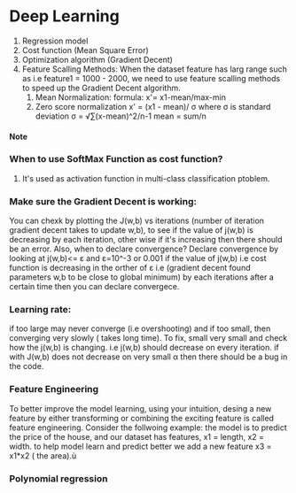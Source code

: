 # Deep Learning
1. Regression model
2. Cost function (Mean Square Error)
3. Optimization algorithm (Gradient Decent)
4. Feature Scalling Methods:
     When the dataset feature has larg range such as i.e feature1 = 1000 - 2000, we need to use feature scalling methods to speed up the Gradient Decent algorithm.
    1. Mean Normalization:
         formula: x'= x1-mean/max-min
    2. Zero score normalization
         x' = (x1 - mean)/ σ
       where σ is standard deviation
       σ = √∑(x-mean)^2/n-1
       mean = sum/n

#### Note

### When to use SoftMax Function as cost function?
1. It's used as activation function in multi-class classification ptoblem.

### Make sure the Gradient Decent is working:
  You can chexk by plotting the J(w,b) vs iterations (number of iteration gradient decent takes to update w,b), to see if the value of j(w,b) is decreasing by each iteration, other wise if it's increasing then there should be an error.
  Also, when to declare convergence? 
  Declare convergence by looking at j(w,b)<= ε and ε=10^-3 or 0.001 if the value of j(w,b) i.e cost function is decreasing in the orther of ε i.e (gradient decent found parameters w,b to be close to global minimum) by each iterations after a certain time then you can declare convergece. 

### Learning rate:
if too large may never converge (i.e overshooting) and if too small, then converging very slowly ( takes long time).
To fix, small very small and check how the j(w,b) is changing.
i.e j(w,b) should decrease on every iteration.
if with J(w,b) does not decrease on very small α then there should be a bug in the code.

### Feature Engineering
To better improve the model learning, using your intuition, desing a new feature by either transforming or combining the exciting feature is called feature engineering.
Consider the follwoing example:
the model is to predict the price of the house, and our dataset has features, x1 = length, x2 = width.
to help model learn and predict better we add a new feature x3 = x1*x2 ( the area).ù
### Polynomial regression

